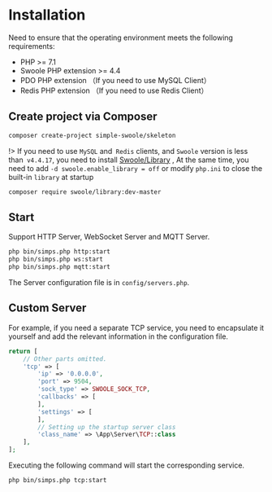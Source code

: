 # Installation

Need to ensure that the operating environment meets the following requirements:

* PHP >= 7.1
* Swoole PHP extension >= 4.4
* PDO PHP extension （If you need to use MySQL Client）
* Redis PHP extension （If you need to use Redis Client）

## Create project via Composer

```bash
composer create-project simple-swoole/skeleton
```

!> If you need to use `MySQL` and` Redis` clients, and `Swoole` version is less than` v4.4.17`, you need to install [Swoole/Library](https://github.com/swoole/library) , At the same time, you need to add `-d swoole.enable_library = off` or modify `php.ini` to close the built-in `library` at startup

```bash
composer require swoole/library:dev-master
```

## Start

Support HTTP Server, WebSocket Server and MQTT Server.

```bash
php bin/simps.php http:start
php bin/simps.php ws:start
php bin/simps.php mqtt:start
```

The Server configuration file is in `config/servers.php`.

## Custom Server

For example, if you need a separate TCP service, you need to encapsulate it yourself and add the relevant information in the configuration file.

```php
return [
    // Other parts omitted.
    'tcp' => [
        'ip' => '0.0.0.0',
        'port' => 9504,
        'sock_type' => SWOOLE_SOCK_TCP,
        'callbacks' => [
        ],
        'settings' => [
        ],
        // Setting up the startup server class
        'class_name' => \App\Server\TCP::class
    ],
];
```

Executing the following command will start the corresponding service.

```shell
php bin/simps.php tcp:start
```
